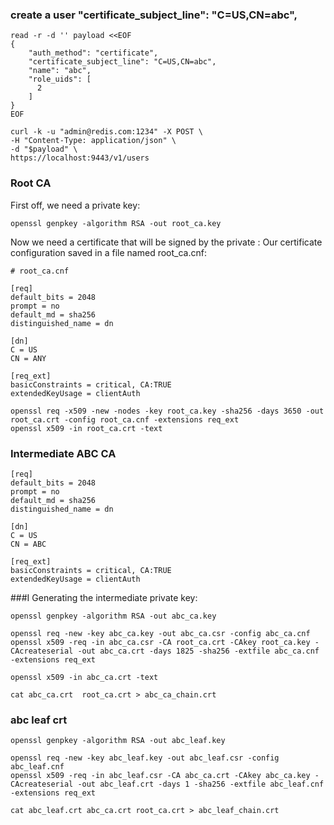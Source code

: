 
### create a user  "certificate_subject_line": "C=US,CN=abc",
```
read -r -d '' payload <<EOF
{
    "auth_method": "certificate",
    "certificate_subject_line": "C=US,CN=abc",
    "name": "abc",
    "role_uids": [
      2
    ]
}
EOF

curl -k -u "admin@redis.com:1234" -X POST \
-H "Content-Type: application/json" \
-d "$payload" \
https://localhost:9443/v1/users
```

### Root CA
First off, we need a private key: 
```
openssl genpkey -algorithm RSA -out root_ca.key
```

Now we need a certificate that will be signed by the private :
Our certificate configuration saved in a file named root_ca.cnf:

```
# root_ca.cnf

[req]
default_bits = 2048
prompt = no
default_md = sha256
distinguished_name = dn

[dn]
C = US
CN = ANY

[req_ext]
basicConstraints = critical, CA:TRUE
extendedKeyUsage = clientAuth

```

```
openssl req -x509 -new -nodes -key root_ca.key -sha256 -days 3650 -out root_ca.crt -config root_ca.cnf -extensions req_ext
openssl x509 -in root_ca.crt -text
```

### Intermediate ABC CA 
```
[req]
default_bits = 2048
prompt = no
default_md = sha256
distinguished_name = dn

[dn]
C = US
CN = ABC

[req_ext]
basicConstraints = critical, CA:TRUE
extendedKeyUsage = clientAuth
```

###I Generating the intermediate private key:
```
openssl genpkey -algorithm RSA -out abc_ca.key
```

```
openssl req -new -key abc_ca.key -out abc_ca.csr -config abc_ca.cnf
openssl x509 -req -in abc_ca.csr -CA root_ca.crt -CAkey root_ca.key -CAcreateserial -out abc_ca.crt -days 1825 -sha256 -extfile abc_ca.cnf -extensions req_ext

openssl x509 -in abc_ca.crt -text
```

```
cat abc_ca.crt  root_ca.crt > abc_ca_chain.crt
```


### abc leaf crt
```
openssl genpkey -algorithm RSA -out abc_leaf.key

```

```
openssl req -new -key abc_leaf.key -out abc_leaf.csr -config abc_leaf.cnf
openssl x509 -req -in abc_leaf.csr -CA abc_ca.crt -CAkey abc_ca.key -CAcreateserial -out abc_leaf.crt -days 1 -sha256 -extfile abc_leaf.cnf -extensions req_ext
```

```
cat abc_leaf.crt abc_ca.crt root_ca.crt > abc_leaf_chain.crt
```


